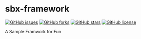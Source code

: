 # sbx-framework
[![GitHub issues](https://img.shields.io/github/issues/JodenHe/sbx-framework.svg)](https://github.com/JodenHe/sbx-framework/issues) [![GitHub forks](https://img.shields.io/github/forks/JodenHe/sbx-framework.svg)](https://github.com/JodenHe/sbx-framework/network) [![GitHub stars](https://img.shields.io/github/stars/JodenHe/sbx-framework.svg)](https://github.com/JodenHe/sbx-framework/stargazers) [![GitHub license](https://img.shields.io/github/license/JodenHe/sbx-framework.svg)](https://github.com/JodenHe/sbx-framework/blob/master/LICENSE) 

A Sample Framwork for Fun